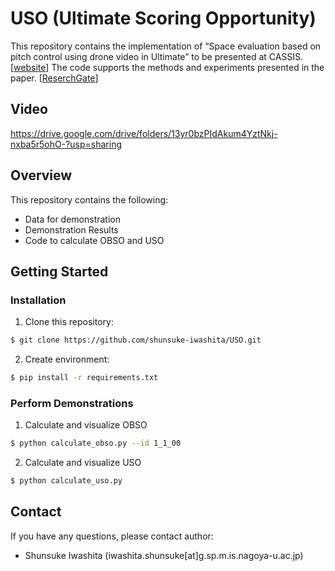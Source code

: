 # USO (Ultimate Scoring Opportunity)

This repository contains the implementation of “Space evaluation based on pitch control using drone video in Ultimate” to be presented at CASSIS. [[website](http://www.cascadiasports.com/)] The code supports the methods and experiments presented in the paper. [[ReserchGate](https://www.researchgate.net/publication/383879446_Space_evaluation_based_on_pitch_control_using_drone_video_in_Ultimate)]

## Video

https://drive.google.com/drive/folders/13yr0bzPIdAkum4YztNkj-nxba5r5ohO-?usp=sharing


## Overview

This repository contains the following:

- Data for demonstration
- Demonstration Results
- Code to calculate OBSO and USO

## Getting Started

### Installation

1. Clone this repository:

```bash
$ git clone https://github.com/shunsuke-iwashita/USO.git
```

2. Create environment:

```bash
$ pip install -r requirements.txt
```

### Perform Demonstrations

1. Calculate and visualize OBSO

```bash
$ python calculate_obso.py --id 1_1_00
```

2. Calculate and visualize USO

```bash
$ python calculate_uso.py
```

## Contact

If you have any questions, please contact author:

- Shunsuke Iwashita (iwashita.shunsuke[at]g.sp.m.is.nagoya-u.ac.jp)
